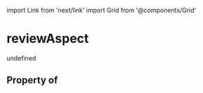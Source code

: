 import Link from 'next/link'
import Grid from '@components/Grid'

# reviewAspect

undefined

## Property of



